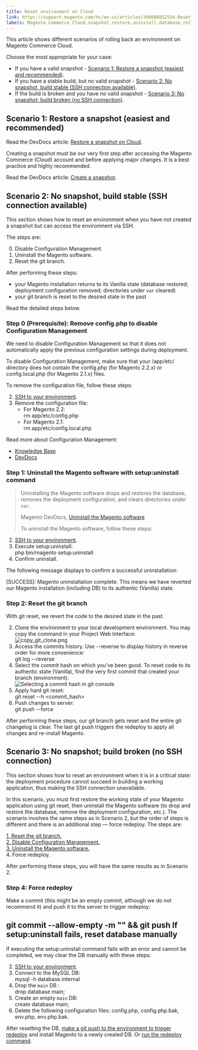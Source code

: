 ```yaml
---
title: Reset environment on Cloud
link: https://support.magento.com/hc/en-us/articles/360000852534-Reset-environment-on-Cloud
labels: Magento Commerce Cloud,snapshot,restore,uninstall,database,roll back,git,2.2.x,2.1.x,how to
---
```


This article shows different scenarios of rolling back an environment on Magento Commerce Cloud.

 Choose the most appropriate for your case:

 
 * If you have a valid snapshot - [Scenario 1: Restore a snapshot (easiest and recommended)](#scen1).
 * If you have a stable build, but no valid snapshot - [Scenario 2: No snapshot, build stable (SSH connection available)](#scen2).
 * If the build is broken and you have no valid snapshot - [Scenario 3: No snapshot; build broken (no SSH connection)](#scen3).
 
 Scenario 1: Restore a snapshot (easiest and recommended)
--------------------------------------------------------

 Read the DevDocs article: [Restore a snapshot on Cloud](http://devdocs.magento.com/guides/v2.2/cloud/project/project-webint-snap.html#restore-snapshot).

 Creating a snapshot must be our very first step after accessing the Magento Commerce (Cloud) account and before applying major changes. It is a best practice and highly recommended.

 Read the DevDocs article: [Create a snapshot](http://devdocs.magento.com/guides/v2.2/cloud/project/project-webint-snap.html#create-snapshot).

 Scenario 2: No snapshot, build stable (SSH connection available)
----------------------------------------------------------------

 This section shows how to reset an environment when you have not created a snapshot but can access the environment via SSH.

 The steps are:

 0. Disable Configuration Management.  
 1. Uninstall the Magento software.  
 2. Reset the git branch.

 After performing these steps:

 
 * your Magento installation returns to its Vanilla state (database restored; deployment configuration removed; directories under `var` cleared)
 * your git branch is reset to the desired state in the past
 
 Read the detailed steps below.

 ### Step 0 (Prerequisite): Remove config.php to disable Configuration Management

 We need to disable Configuration Management so that it does not automatically apply the previous configuration settings during deployment.

 To disable Configuration Management, make sure that your /app/etc/ directory does not contain the config.php (for Magento 2.2.x) or config.local.php (for Magento 2.1.x) files.

 To remove the configuration file, follow these steps:

 
 2.  [SSH to your environment](http://devdocs.magento.com/guides/v2.2/cloud/env/environments-ssh.html#ssh).
 4. Remove the configuration file: 
	 * For Magento 2.2:  
	 rm app/etc/config.php 
	 * For Magento 2.1:  
	 rm app/etc/config.local.php 
 
 Read more about Configuration Management:

 
 * [Knowledge Base](https://support.magento.com/hc/en-us/articles/115003169574)
 * [DevDocs](http://devdocs.magento.com/guides/v2.2/cloud/live/sens-data-over.html)
 
 ### Step 1: Uninstall the Magento software with setup:uninstall command

 
>  Uninstalling the Magento software drops and restores the database, removes the deployment configuration, and clears directories under `var`.
> 
>  Magento DevDocs, [Uninstall the Magento software](http://devdocs.magento.com/guides/v2.2/install-gde/install/cli/install-cli-uninstall.html#instgde-install-uninstall)
> 
>   To uninstall the Magento software, follow these steps:

 
 2.  [SSH to your environment](http://devdocs.magento.com/guides/v2.2/cloud/env/environments-ssh.html#ssh).
 4. Execute setup:uninstall:  
 php bin/magento setup:uninstall 
 6. Confirm uninstall.
 
 The following message displays to confirm a successful uninstallation:

 [SUCCESS]: Magento uninstallation complete. This means we have reverted our Magento installation (including DB) to its authentic (Vanilla) state.

 ### Step 2: Reset the git branch

 With git reset, we revert the code to the desired state in the past.

 
 2. Clone the environment to your local development environment. You may copy the command in your Project Web Interface:  
 ![copy_git_clone.png](https://support.magento.com/hc/article_attachments/360000963074/copy_git_clone.png) 
 4. Access the commits history. Use --reverse to display history in reverse order for more convenience:  
 git log --reverse 
 6. Select the commit hash on which you've been good. To reset code to its authentic state (Vanilla), find the very first commit that created your branch (environment).  
 ![Selecting a commit hash in git console](https://support.magento.com/hc/article_attachments/360000945733/select_commit_hash.png) 
 8. Apply hard git reset:  
 git reset --h <commit\_hash> 
 10. Push changes to server:  
 git push --force <origin> <branch> 
 
 After performing these steps, our git branch gets reset and the entire git changelog is clear. The last git push triggers the redeploy to apply all changes and re-install Magento.

 Scenario 3: No snapshot; build broken (no SSH connection)
---------------------------------------------------------

 This section shows how to reset an environment when it is in a critical state: the deployment procedure cannot succeed in building a working application, thus making the SSH connection unavailable.

 In this scenario, you must first restore the working state of your Magento application using git reset, then uninstall the Magento software (to drop and restore the database, remove the deployment configuration, etc.). The scenario involves the same steps as in Scenario 2, but the order of steps is different and there is an additional step — force redeploy. The steps are:

 [1. Reset the git branch.](https://support.magento.com/hc/en-us/articles/360000852534#reset-git-branch)  
 [2. Disable Configuration Management.](https://support.magento.com/hc/en-us/articles/360000852534#disable_config_management)  
 [3. Uninstall the Magento software.](https://support.magento.com/hc/en-us/articles/360000852534#setup-uninstall)  
 4. Force redeploy.

 After performing these steps, you will have the same results as in Scenario 2.

 ### Step 4: Force redeploy

 Make a commit (this might be an empty commit, although we do not recommend it) and push it to the server to trigger redeploy:

 git commit --allow-empty -m "<message>" && git push <origin> <branch> If setup:uninstall fails, reset database manually
-------------------------------------------------

 If executing the setup:uninstall command fails with an error and cannot be completed, we may clear the DB manually with these steps:

 
 2.  [SSH to your environment](http://devdocs.magento.com/guides/v2.2/cloud/env/environments-ssh.html#ssh).
 4. Connect to the MySQL DB:  
 mysql -h database.internal 
 6. Drop the `main` DB :  
 drop database main; 
 8. Create an empty `main` DB:  
 create database main; 
 10. Delete the following configuration files: config.php, config.php.bak, env.php, env.php.bak.
 
 After resetting the DB, [make a git push to the environment to trigger redeploy](https://devdocs.magento.com/guides/v2.3/cloud/reference/cli-ref-topic.html#git-commands) and install Magento to a newly created DB. Or [run the redeploy command](https://devdocs.magento.com/guides/v2.3/cloud/reference/cli-ref-topic.html#environment-commands).


